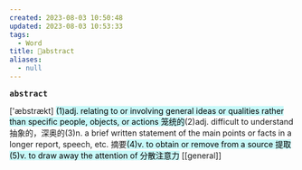 ```yaml
---
created: 2023-08-03 10:50:48
updated: 2023-08-03 10:53:33
tags:
  - Word
title: 📖abstract
aliases:
  - null
---
```


<pre><strong>abstract</strong></pre>
['æbstrækt]
<mark style="background: #ABF7F7A6;">(1)adj. relating to or involving general ideas or qualities rather than specific people, objects, or actions 笼统的</mark>(2)adj. difficult to understand 抽象的，深奥的(3)n. a brief written statement of the main points or facts in a longer report, speech, etc. 摘要<mark style="background: #ABF7F7A6;">(4)v. to obtain or remove from a source 提取</mark><mark style="background: #ABF7F7A6;">(5)v. to draw away the attention of 分散注意⼒</mark>
[[general]]
